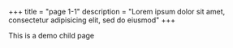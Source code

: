 +++
title = "page 1-1"
description = "Lorem ipsum dolor sit amet, consectetur adipisicing elit, sed do eiusmod"
+++

This is a demo child page
